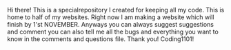 Hi there!
This is a specialrepository I created for keeping all my code.
This is home to half of my websites.
Right now I am making a website which will finish by 1'st NOVEMBER.
Anyways you can always suggest suggestions and comment you can also tell me all the bugs and everything you want to know in the comments and questions file.
Thank you!
Coding1101!
